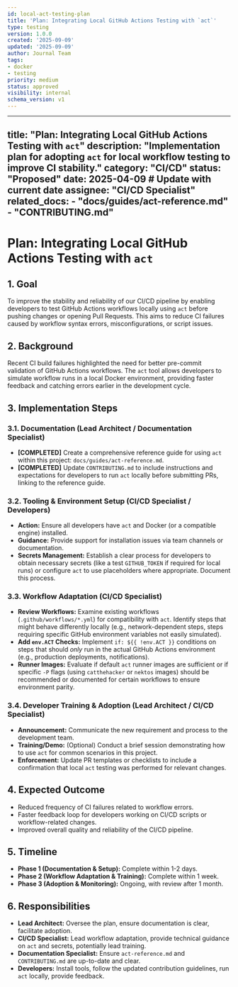 ```yaml
---
id: local-act-testing-plan
title: 'Plan: Integrating Local GitHub Actions Testing with `act`'
type: testing
version: 1.0.0
created: '2025-09-09'
updated: '2025-09-09'
author: Journal Team
tags:
- docker
- testing
priority: medium
status: approved
visibility: internal
schema_version: v1
---
```


***

title: "Plan: Integrating Local GitHub Actions Testing with `act`"
description: "Implementation plan for adopting `act` for local workflow testing to improve CI stability."
category: "CI/CD"
status: "Proposed"
date: 2025-04-09 # Update with current date
assignee: "CI/CD Specialist"
related\_docs:
\- "docs/guides/act-reference.md"
\- "CONTRIBUTING.md"
--------------------

# Plan: Integrating Local GitHub Actions Testing with `act`

## 1. Goal

To improve the stability and reliability of our CI/CD pipeline by enabling developers to test GitHub Actions workflows locally using `act` before pushing changes or opening Pull Requests. This aims to reduce CI failures caused by workflow syntax errors, misconfigurations, or script issues.

## 2. Background

Recent CI build failures highlighted the need for better pre-commit validation of GitHub Actions workflows. The `act` tool allows developers to simulate workflow runs in a local Docker environment, providing faster feedback and catching errors earlier in the development cycle.

## 3. Implementation Steps

### 3.1. Documentation (Lead Architect / Documentation Specialist)

- **\[COMPLETED]** Create a comprehensive reference guide for using `act` within this project: `docs/guides/act-reference.md`.
- **\[COMPLETED]** Update `CONTRIBUTING.md` to include instructions and expectations for developers to run `act` locally before submitting PRs, linking to the reference guide.

### 3.2. Tooling & Environment Setup (CI/CD Specialist / Developers)

- **Action:** Ensure all developers have `act` and Docker (or a compatible engine) installed.
- **Guidance:** Provide support for installation issues via team channels or documentation.
- **Secrets Management:** Establish a clear process for developers to obtain necessary secrets (like a test `GITHUB_TOKEN` if required for local runs) or configure `act` to use placeholders where appropriate. Document this process.

### 3.3. Workflow Adaptation (CI/CD Specialist)

- **Review Workflows:** Examine existing workflows (`.github/workflows/*.yml`) for compatibility with `act`. Identify steps that might behave differently locally (e.g., network-dependent steps, steps requiring specific GitHub environment variables not easily simulated).
- **Add `env.ACT` Checks:** Implement `if: ${{ !env.ACT }}` conditions on steps that should *only* run in the actual GitHub Actions environment (e.g., production deployments, notifications).
- **Runner Images:** Evaluate if default `act` runner images are sufficient or if specific `-P` flags (using `catthehacker` or `nektos` images) should be recommended or documented for certain workflows to ensure environment parity.

### 3.4. Developer Training & Adoption (Lead Architect / CI/CD Specialist)

- **Announcement:** Communicate the new requirement and process to the development team.
- **Training/Demo:** (Optional) Conduct a brief session demonstrating how to use `act` for common scenarios in this project.
- **Enforcement:** Update PR templates or checklists to include a confirmation that local `act` testing was performed for relevant changes.

## 4. Expected Outcome

- Reduced frequency of CI failures related to workflow errors.
- Faster feedback loop for developers working on CI/CD scripts or workflow-related changes.
- Improved overall quality and reliability of the CI/CD pipeline.

## 5. Timeline

- **Phase 1 (Documentation & Setup):** Complete within 1-2 days.
- **Phase 2 (Workflow Adaptation & Training):** Complete within 1 week.
- **Phase 3 (Adoption & Monitoring):** Ongoing, with review after 1 month.

## 6. Responsibilities

- **Lead Architect:** Oversee the plan, ensure documentation is clear, facilitate adoption.
- **CI/CD Specialist:** Lead workflow adaptation, provide technical guidance on `act` and secrets, potentially lead training.
- **Documentation Specialist:** Ensure `act-reference.md` and `CONTRIBUTING.md` are up-to-date and clear.
- **Developers:** Install tools, follow the updated contribution guidelines, run `act` locally, provide feedback.
